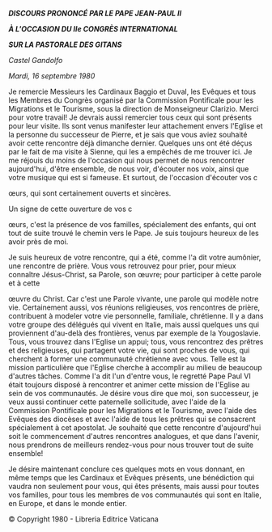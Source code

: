 ***DISCOURS PRONONCÉ PAR LE PAPE JEAN-PAUL II***

***À L'OCCASION DU IIe CONGRÈS INTERNATIONAL***

***SUR LA PASTORALE DES GITANS***

*Castel Gandolfo*

*Mardi, 16 septembre 1980*

Je remercie Messieurs les Cardinaux Baggio et Duval, les Evêques et tous les Membres du Congrès organisé par la Commission Pontificale pour les Migrations et le Tourisme, sous la direction de Monseigneur Clarizio. Merci pour votre travail! Je devrais aussi remercier tous ceux qui sont présents pour leur visite. Ils sont venus manifester leur attachement envers l'Eglise et la personne du successeur de Pierre, et je sais que vous aviez souhaité avoir cette rencontre déjà dimanche dernier. Quelques uns ont été déçus par le fait de ma visite à Sienne, qui les a empêchés de me trouver ici. Je me réjouis du moins de l'occasion qui nous permet de nous rencontrer aujourd'hui, d'être ensemble, de nous voir, d'écouter nos voix, ainsi que votre musique qui est si fameuse. Et surtout, de l'occasion d'écouter vos c

œurs, qui sont certainement ouverts et sincères.

Un signe de cette ouverture de vos c

œurs, c'est la présence de vos familles, spécialement des enfants, qui ont tout de suite trouvé le chemin vers le Pape. Je suis toujours heureux de les avoir près de moi.

Je suis heureux de votre rencontre, qui a été, comme l'a dit votre aumônier, une rencontre de prière. Vous vous retrouvez pour prier, pour mieux connaître Jésus-Christ, sa Parole, son œuvre; pour participer à cette parole et à cette

œuvre du Christ. Car c'est une Parole vivante, une parole qui modèle notre vie. Certainement aussi, vos réunions religieuses, vos rencontres de prière, contribuent à modeler votre vie personnelle, familiale, chrétienne. Il y a dans votre groupe des délégués qui vivent en Italie, mais aussi quelques uns qui proviennent d'au-delà des frontières, venus par exemple de la Yougoslavie. Tous, vous trouvez dans l'Eglise un appui; tous, vous rencontrez des prêtres et des religieuses, qui partagent votre vie, qui sont proches de vous, qui cherchent à former une communauté chrétienne avec vous. Telle est la mission particulière que l'Eglise cherche à accomplir au milieu de beaucoup d'autres tâches. Comme l'a dit l'un d'entre vous, le regretté Pape Paul VI était toujours disposé à rencontrer et animer cette mission de l'Eglise au sein de vos communautés. Je désire vous dire que moi, son successeur, je veux aussi continuer cette paternelle sollicitude, avec l'aide de la Commission Pontificale pour les Migrations et le Tourisme, avec l'aide des Evêques des diocèses et avec l'aide de tous les prêtres qui se consacrent spécialement à cet apostolat. Je souhaité que cette rencontre d'aujourd'hui soit le commencement d'autres rencontres analogues, et que dans l'avenir, nous prendrons de meilleurs rendez-vous pour nous trouver tout de suite ensemble!

Je désire maintenant conclure ces quelques mots en vous donnant, en même temps que les Cardinaux et Evêques présents, une bénédiction qui vaudra non seulement pour vous, qui êtes présents, mais aussi pour toutes vos familles, pour tous les membres de vos communautés qui sont en Italie, en Europe, et dans le monde entier.

© Copyright 1980 - Libreria Editrice Vaticana